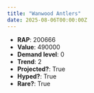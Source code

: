 ```yaml
---
title: "Wanwood Antlers"
date: 2025-08-06T00:00:00Z
---
```

- **RAP**: 200666
- **Value**: 490000
- **Demand level**: 0
- **Trend**: 2
- **Projected?**: True
- **Hyped?**: True
- **Rare?**: True
